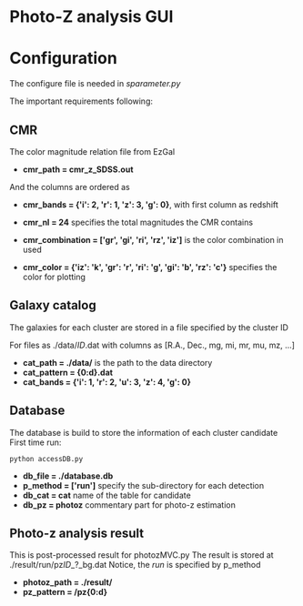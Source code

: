Photo-Z analysis GUI
====================

# Configuration

The configure file is needed in *sparameter.py*

The important requirements following:

## CMR

The color magnitude relation file from EzGal

+ **cmr_path = cmr_z_SDSS.out**

And the columns are ordered as

+ **cmr_bands = {'i': 2, 'r': 1, 'z': 3, 'g': 0}**, with first column as redshift

+ **cmr_nl = 24** specifies the total magnitudes the CMR contains

+ **cmr_combination = ['gr', 'gi', 'ri', 'rz', 'iz']** is the color combination in used

+ **cmr_color = {'iz': 'k', 'gr': 'r', 'ri': 'g', 'gi': 'b', 'rz': 'c'}** specifies the color for plotting


## Galaxy catalog

The galaxies for each cluster are stored in a file specified by the cluster ID

For files as ./data/*ID*.dat with columns as [R.A., Dec., mg, mi, mr, mu, mz, ...]

+ **cat_path = ./data/** is the path to the data directory
+ **cat_pattern = {0:d}.dat**
+ **cat_bands = {'i': 1, 'r': 2, 'u': 3, 'z': 4, 'g': 0}**


## Database

The database is build to store the information of each cluster candidate
First time run:

    python accessDB.py

+ **db_file = ./database.db**
+ **p_method = ['run']** specify the sub-directory for each detection
+ **db_cat = cat** name of the table for candidate
+ **db_pz = photoz** commentary part for photo-z estimation

## Photo-z analysis result

This is post-processed result for photozMVC.py
The result is stored at ./result/run/pz*ID*_?_bg.dat
Notice, the *run* is specified by p_method

+ **photoz_path = ./result/**
+ **pz_pattern = /pz{0:d}**


